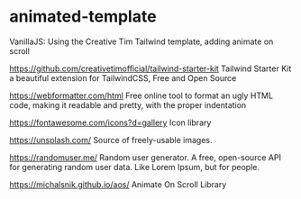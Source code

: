 # animated-template

VanillaJS: Using the Creative Tim Tailwind template, adding animate on scroll

https://github.com/creativetimofficial/tailwind-starter-kit
Tailwind Starter Kit a beautiful extension for TailwindCSS, Free and Open Source

https://webformatter.com/html
Free online tool to format an ugly HTML code, making it readable and pretty, with the proper indentation

https://fontawesome.com/icons?d=gallery
Icon library

https://unsplash.com/
Source of freely-usable images.

https://randomuser.me/
Random user generator. A free, open-source API for generating random user data. Like Lorem Ipsum, but for people.

https://michalsnik.github.io/aos/
Animate On Scroll Library
